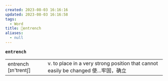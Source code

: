 ```yaml
---
created: 2023-08-03 16:16:16
updated: 2023-08-03 16:16:58
tags:
  - Word
title: 📖entrench
aliases:
  - null
---
```


<pre><strong>entrench</strong></pre>
|   |   |
|---|---|
|entrench [ɪn'trentʃ]|v. to place in a very strong position that cannot easily be changed 使…牢固，确⽴|